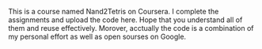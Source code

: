 This is a course named Nand2Tetris on Coursera. I complete the assignments and upload the code here. Hope that you understand all of them and reuse effectively. Morover, acctually the code is a combination of my personal effort as well as open sourses on Google.
